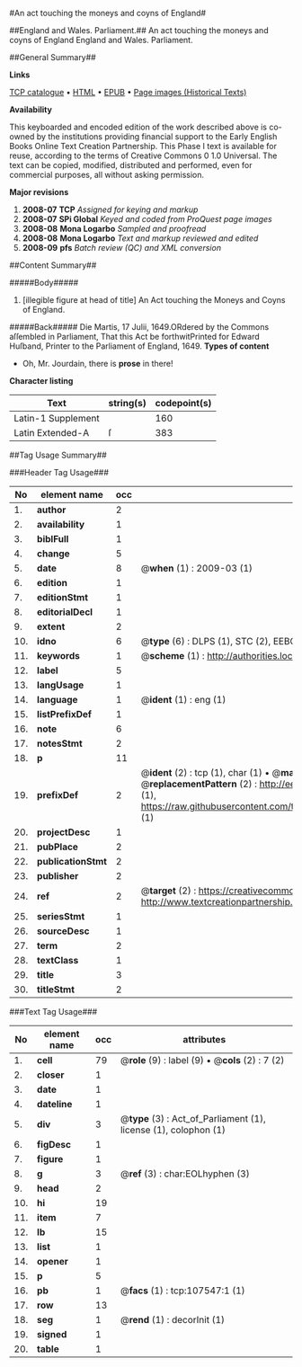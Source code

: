 #An act touching the moneys and coyns of England#

##England and Wales. Parliament.##
An act touching the moneys and coyns of England
England and Wales. Parliament.

##General Summary##

**Links**

[TCP catalogue](http://www.ota.ox.ac.uk/tcp/)  • 
[HTML](http://tei.it.ox.ac.uk/tcp/Texts-HTML/free/A37/A37603.html)  • 
[EPUB](http://tei.it.ox.ac.uk/tcp/Texts-EPUB/free/A37/A37603.epub) • 
[Page images (Historical Texts)](https://data.historicaltexts.jisc.ac.uk/view?pubId=eebo-18420853e&pageId=eebo-18420853e-107547-1)

**Availability**

This keyboarded and encoded edition of the
	       work described above is co-owned by the institutions
	       providing financial support to the Early English Books
	       Online Text Creation Partnership. This Phase I text is
	       available for reuse, according to the terms of Creative
	       Commons 0 1.0 Universal. The text can be copied,
	       modified, distributed and performed, even for
	       commercial purposes, all without asking permission.

**Major revisions**

1. __2008-07__ __TCP__ *Assigned for keying and markup*
1. __2008-07__ __SPi Global__ *Keyed and coded from ProQuest page images*
1. __2008-08__ __Mona Logarbo__ *Sampled and proofread*
1. __2008-08__ __Mona Logarbo__ *Text and markup reviewed and edited*
1. __2008-09__ __pfs__ *Batch review (QC) and XML conversion*

##Content Summary##

#####Body#####

1. [illegible figure at head of title] An Act touching the Moneys and Coyns of England.

#####Back#####
Die Martis, 17 Julii, 1649.ORdered by the Commons aſſembled in Parliament, That this Act be forthwitPrinted for Edward Huſband, Printer to the Parliament of England, 1649.
**Types of content**

  * Oh, Mr. Jourdain, there is **prose** in there!

**Character listing**


|Text|string(s)|codepoint(s)|
|---|---|---|
|Latin-1 Supplement| |160|
|Latin Extended-A|ſ|383|

##Tag Usage Summary##

###Header Tag Usage###

|No|element name|occ|attributes|
|---|---|---|---|
|1.|__author__|2||
|2.|__availability__|1||
|3.|__biblFull__|1||
|4.|__change__|5||
|5.|__date__|8| @__when__ (1) : 2009-03 (1)|
|6.|__edition__|1||
|7.|__editionStmt__|1||
|8.|__editorialDecl__|1||
|9.|__extent__|2||
|10.|__idno__|6| @__type__ (6) : DLPS (1), STC (2), EEBO-CITATION (1), OCLC (1), VID (1)|
|11.|__keywords__|1| @__scheme__ (1) : http://authorities.loc.gov/ (1)|
|12.|__label__|5||
|13.|__langUsage__|1||
|14.|__language__|1| @__ident__ (1) : eng (1)|
|15.|__listPrefixDef__|1||
|16.|__note__|6||
|17.|__notesStmt__|2||
|18.|__p__|11||
|19.|__prefixDef__|2| @__ident__ (2) : tcp (1), char (1)  •  @__matchPattern__ (2) : ([0-9\-]+):([0-9IVX]+) (1), (.+) (1)  •  @__replacementPattern__ (2) : http://eebo.chadwyck.com/downloadtiff?vid=$1&page=$2 (1), https://raw.githubusercontent.com/textcreationpartnership/Texts/master/tcpchars.xml#$1 (1)|
|20.|__projectDesc__|1||
|21.|__pubPlace__|2||
|22.|__publicationStmt__|2||
|23.|__publisher__|2||
|24.|__ref__|2| @__target__ (2) : https://creativecommons.org/publicdomain/zero/1.0/ (1), http://www.textcreationpartnership.org/docs/. (1)|
|25.|__seriesStmt__|1||
|26.|__sourceDesc__|1||
|27.|__term__|2||
|28.|__textClass__|1||
|29.|__title__|3||
|30.|__titleStmt__|2||


###Text Tag Usage###

|No|element name|occ|attributes|
|---|---|---|---|
|1.|__cell__|79| @__role__ (9) : label (9)  •  @__cols__ (2) : 7 (2)|
|2.|__closer__|1||
|3.|__date__|1||
|4.|__dateline__|1||
|5.|__div__|3| @__type__ (3) : Act_of_Parliament (1), license (1), colophon (1)|
|6.|__figDesc__|1||
|7.|__figure__|1||
|8.|__g__|3| @__ref__ (3) : char:EOLhyphen (3)|
|9.|__head__|2||
|10.|__hi__|19||
|11.|__item__|7||
|12.|__lb__|15||
|13.|__list__|1||
|14.|__opener__|1||
|15.|__p__|5||
|16.|__pb__|1| @__facs__ (1) : tcp:107547:1 (1)|
|17.|__row__|13||
|18.|__seg__|1| @__rend__ (1) : decorInit (1)|
|19.|__signed__|1||
|20.|__table__|1||
